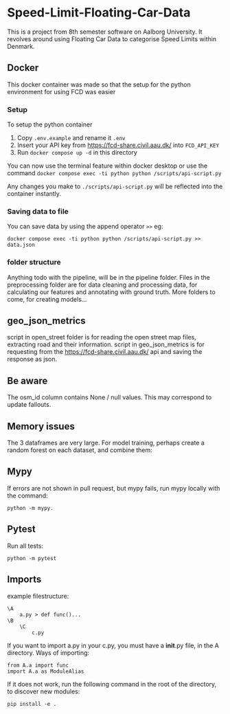 # Speed-Limit-Floating-Car-Data
This is a project from 8th semester software on Aalborg University. It revolves around using Floating Car Data to categorise Speed Limits within Denmark.

## Docker

This docker container was made so that the setup for the python environment for using FCD was easier

### Setup

To setup the python container
1. Copy `.env.example` and rename it `.env`
2. Insert your API key from https://fcd-share.civil.aau.dk/ into `FCD_API_KEY`
3. Run `docker compose up -d` in this directory

You can now use the terminal feature within docker desktop or use the command `docker compose exec -ti python python /scripts/api-script.py`

Any changes you make to `./scripts/api-script.py` will be reflected into the container instantly.


### Saving data to file

You can save data by using the append operator `>>` eg: 

```
docker compose exec -ti python python /scripts/api-script.py >> data.json
```

### folder structure
Anything todo with the pipeline, will be in the pipeline folder.
Files in the preprocessing folder are for data cleaning and processing data, for calculating our features and annotating with ground truth. 
More folders to come, for creating models...

## geo_json_metrics
script in open_street folder is for reading the open street map files, extracting road and their information.
script in geo_json_metrics is for requesting from the https://fcd-share.civil.aau.dk/ api and saving the response as json. 

## Be aware
The osm_id column contains None / null values. This may correspond to update fallouts.

## Memory issues 
The 3 dataframes are very large. For model training, perhaps create a random forest on each dataset, and combine them:

## Mypy
If errors are not shown in pull request, but mypy fails, run mypy locally with the command:
```
python -m mypy.
```

## Pytest
Run all tests:
```
python -m pytest
```

## Imports
example filestructure:
```
\A
    a.py > def func()...
\B
    \C
        c.py
```
If you want to import a.py in your c.py, you must have a __init__.py file, in the A directory.
Ways of importing:
```
from A.a import func
import A.a as ModuleAlias
```
If it does not work, run the following command in the root of the directory, to discover new modules:
```
pip install -e .
```



